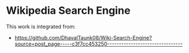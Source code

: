 # Wikipedia Search Engine

This work is integrated from:

- https://github.com/DhavalTaunk08/Wiki-Search-Engine?source=post_page-----c3f7cc453250--------------------------------